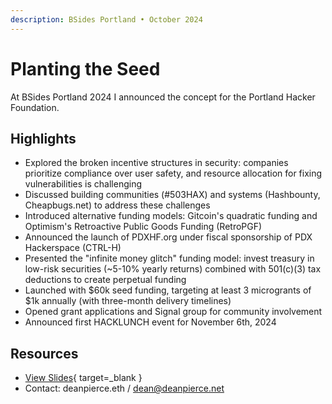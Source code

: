 ```yaml
---
description: BSides Portland • October 2024
---
```


# Planting the Seed

At BSides Portland 2024 I announced the concept for the Portland Hacker Foundation.

## Highlights

- Explored the broken incentive structures in security: companies prioritize compliance over user safety, and resource allocation for fixing vulnerabilities is challenging
- Discussed building communities (#503HAX) and systems (Hashbounty, Cheapbugs.net) to address these challenges
- Introduced alternative funding models: Gitcoin's quadratic funding and Optimism's Retroactive Public Goods Funding (RetroPGF)
- Announced the launch of PDXHF.org under fiscal sponsorship of PDX Hackerspace (CTRL-H)
- Presented the "infinite money glitch" funding model: invest treasury in low-risk securities (~5-10% yearly returns) combined with 501(c)(3) tax deductions to create perpetual funding
- Launched with $60k seed funding, targeting at least 3 microgrants of $1k annually (with three-month delivery timelines)
- Opened grant applications and Signal group for community involvement
- Announced first HACKLUNCH event for November 6th, 2024

## Resources

- [View Slides](https://docs.google.com/presentation/d/1X75MCUqBHxzFtHjrV63kYkeXcNTKgm8k1BEPJTzqejE/edit?slide=id.p#slide=id.p){ target=_blank }
- Contact: deanpierce.eth / dean@deanpierce.net
